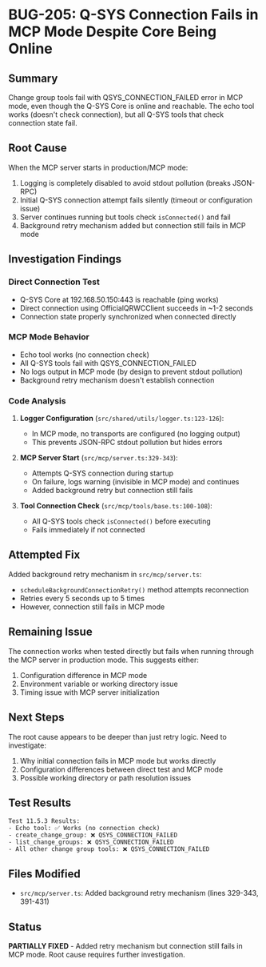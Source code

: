 # BUG-205: Q-SYS Connection Fails in MCP Mode Despite Core Being Online

## Summary
Change group tools fail with QSYS_CONNECTION_FAILED error in MCP mode, even though the Q-SYS Core is online and reachable. The echo tool works (doesn't check connection), but all Q-SYS tools that check connection state fail.

## Root Cause
When the MCP server starts in production/MCP mode:
1. Logging is completely disabled to avoid stdout pollution (breaks JSON-RPC)
2. Initial Q-SYS connection attempt fails silently (timeout or configuration issue)
3. Server continues running but tools check `isConnected()` and fail
4. Background retry mechanism added but connection still fails in MCP mode

## Investigation Findings

### Direct Connection Test
- Q-SYS Core at 192.168.50.150:443 is reachable (ping works)
- Direct connection using OfficialQRWCClient succeeds in ~1-2 seconds
- Connection state properly synchronized when connected directly

### MCP Mode Behavior
- Echo tool works (no connection check)
- All Q-SYS tools fail with QSYS_CONNECTION_FAILED
- No logs output in MCP mode (by design to prevent stdout pollution)
- Background retry mechanism doesn't establish connection

### Code Analysis
1. **Logger Configuration** (`src/shared/utils/logger.ts:123-126`):
   - In MCP mode, no transports are configured (no logging output)
   - This prevents JSON-RPC stdout pollution but hides errors

2. **MCP Server Start** (`src/mcp/server.ts:329-343`):
   - Attempts Q-SYS connection during startup
   - On failure, logs warning (invisible in MCP mode) and continues
   - Added background retry but connection still fails

3. **Tool Connection Check** (`src/mcp/tools/base.ts:100-108`):
   - All Q-SYS tools check `isConnected()` before executing
   - Fails immediately if not connected

## Attempted Fix
Added background retry mechanism in `src/mcp/server.ts`:
- `scheduleBackgroundConnectionRetry()` method attempts reconnection
- Retries every 5 seconds up to 5 times
- However, connection still fails in MCP mode

## Remaining Issue
The connection works when tested directly but fails when running through the MCP server in production mode. This suggests either:
1. Configuration difference in MCP mode
2. Environment variable or working directory issue
3. Timing issue with MCP server initialization

## Next Steps
The root cause appears to be deeper than just retry logic. Need to investigate:
1. Why initial connection fails in MCP mode but works directly
2. Configuration differences between direct test and MCP mode
3. Possible working directory or path resolution issues

## Test Results
```
Test 11.5.3 Results:
- Echo tool: ✅ Works (no connection check)
- create_change_group: ❌ QSYS_CONNECTION_FAILED
- list_change_groups: ❌ QSYS_CONNECTION_FAILED
- All other change group tools: ❌ QSYS_CONNECTION_FAILED
```

## Files Modified
- `src/mcp/server.ts`: Added background retry mechanism (lines 329-343, 391-431)

## Status
**PARTIALLY FIXED** - Added retry mechanism but connection still fails in MCP mode. Root cause requires further investigation.